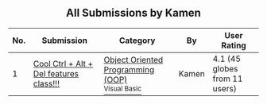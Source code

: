 ﻿<div align="center">

## All Submissions by Kamen

</div>

No.  | Submission | Category | By   | User Rating
---- | ---------- | -------- | ---- | -----------
1 | [Cool Ctrl \+ Alt \+ Del features class\!\!\!<br />](https://github.com/Planet-Source-Code/kamen-cool-ctrl-alt-del-features-class__1-11084) | [Object Oriented Programming \(OOP\)<br /><sup>Visual Basic</sup>](../ByCategory/object-oriented-programming-oop__1-47.md) | Kamen | 4.1 (45 globes from 11 users)
